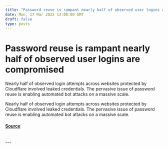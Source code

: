 ```yaml
---
title: "Password reuse is rampant nearly half of observed user logins are compromised"
date: Mon, 17 Mar 2025 13:00:00 GMT
draft: false
type: posts
---
```

# Password reuse is rampant nearly half of observed user logins are compromised





 Nearly half of observed login attempts across websites protected by Cloudflare involved leaked credentials. The pervasive issue of password reuse is enabling automated bot attacks on a massive scale. 

Nearly half of observed login attempts across websites protected by Cloudflare involved leaked credentials. The pervasive issue of password reuse is enabling automated bot attacks on a massive scale.

#### [Source](https://blog.cloudflare.com/password-reuse-rampant-half-user-logins-compromised/)

<br/>
---
